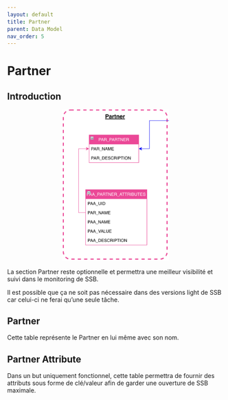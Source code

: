 ```yaml
---
layout: default
title: Partner
parent: Data Model
nav_order: 5
---
```


# Partner #

## Introduction
<p align="center"><img src="../../assets/img/uml/FCT--Framework--DataModel--Partner.png" width="250"></p>

La section Partner reste optionnelle et permettra une meilleur visibilité et suivi dans le monitoring de SSB.

Il est possible que ça ne soit pas nécessaire dans des versions light de SSB car celui-ci ne ferai qu’une seule tâche.

## Partner
Cette table représente le Partner en lui même avec son nom.

## Partner Attribute
Dans un but uniquement fonctionnel, cette table permettra de fournir des attributs sous forme de clé/valeur afin de garder une ouverture de SSB maximale.
